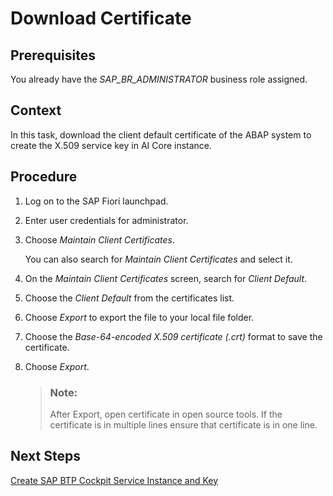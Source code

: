 <!-- loio5432f7c2b3e44eb2aaaa772a7623a1ae -->

# Download Certificate



<a name="loio5432f7c2b3e44eb2aaaa772a7623a1ae__prereq_hgp_gcj_ydc"/>

## Prerequisites

You already have the *SAP\_BR\_ADMINISTRATOR* business role assigned.



<a name="loio5432f7c2b3e44eb2aaaa772a7623a1ae__context_yxt_1mm_zdc"/>

## Context

In this task, download the client default certificate of the ABAP system to create the X.509 service key in AI Core instance.



## Procedure

1.  Log on to the SAP Fiori launchpad.

2.  Enter user credentials for administrator.

3.  Choose *Maintain Client Certificates*.

    You can also search for *Maintain Client Certificates* and select it.

4.  On the *Maintain Client Certificates* screen, search for *Client Default*.

5.  Choose the *Client Default* from the certificates list.

6.  Choose *Export* to export the file to your local file folder.

7.  Choose the *Base-64-encoded X.509 certificate \(.crt\)* format to save the certificate.

8.  Choose *Export*.

    > ### Note:  
    > After Export, open certificate in open source tools. If the certificate is in multiple lines ensure that certificate is in one line.




<a name="loio5432f7c2b3e44eb2aaaa772a7623a1ae__postreq_b33_vx1_f2c"/>

## Next Steps

[Create SAP BTP Cockpit Service Instance and Key](create-sap-btp-cockpit-service-instance-and-key-9cd0445.md)

